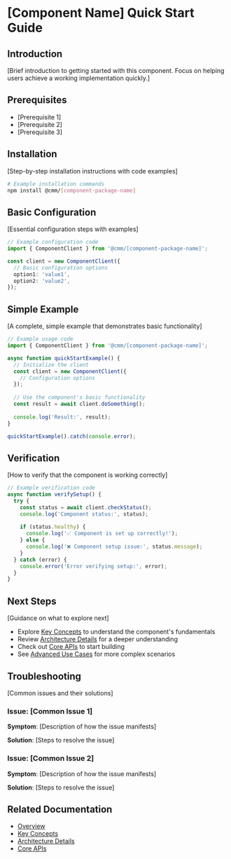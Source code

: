 # [Component Name] Quick Start Guide

## Introduction

[Brief introduction to getting started with this component. Focus on helping users achieve a working implementation quickly.]

## Prerequisites

- [Prerequisite 1]
- [Prerequisite 2]
- [Prerequisite 3]

## Installation

[Step-by-step installation instructions with code examples]

```bash
# Example installation commands
npm install @cmm/[component-package-name]
```

## Basic Configuration

[Essential configuration steps with examples]

```typescript
// Example configuration code
import { ComponentClient } from '@cmm/[component-package-name]';

const client = new ComponentClient({
  // Basic configuration options
  option1: 'value1',
  option2: 'value2',
});
```

## Simple Example

[A complete, simple example that demonstrates basic functionality]

```typescript
// Example usage code
import { ComponentClient } from '@cmm/[component-package-name]';

async function quickStartExample() {
  // Initialize the client
  const client = new ComponentClient({
    // Configuration options
  });
  
  // Use the component's basic functionality
  const result = await client.doSomething();
  
  console.log('Result:', result);
}

quickStartExample().catch(console.error);
```

## Verification

[How to verify that the component is working correctly]

```typescript
// Example verification code
async function verifySetup() {
  try {
    const status = await client.checkStatus();
    console.log('Component status:', status);
    
    if (status.healthy) {
      console.log('✅ Component is set up correctly!');
    } else {
      console.log('❌ Component setup issue:', status.message);
    }
  } catch (error) {
    console.error('Error verifying setup:', error);
  }
}
```

## Next Steps

[Guidance on what to explore next]

- Explore [Key Concepts](./key-concepts.md) to understand the component's fundamentals
- Review [Architecture Details](./architecture.md) for a deeper understanding
- Check out [Core APIs](../02-core-functionality/core-apis.md) to start building
- See [Advanced Use Cases](../03-advanced-patterns/advanced-use-cases.md) for more complex scenarios

## Troubleshooting

[Common issues and their solutions]

### Issue: [Common Issue 1]

**Symptom**: [Description of how the issue manifests]

**Solution**: [Steps to resolve the issue]

### Issue: [Common Issue 2]

**Symptom**: [Description of how the issue manifests]

**Solution**: [Steps to resolve the issue]

## Related Documentation

- [Overview](./overview.md)
- [Key Concepts](./key-concepts.md)
- [Architecture Details](./architecture.md)
- [Core APIs](../02-core-functionality/core-apis.md)
